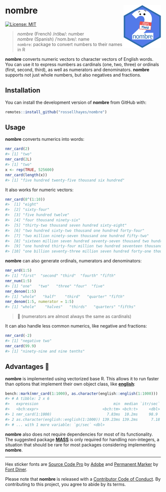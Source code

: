 
<!-- README.md is generated from README.Rmd. Please edit that file -->

# nombre <img src="man/figures/logo.png?raw=TRUE" align="right" height="138" />

<!-- badges: start -->

[![License:
MIT](https://img.shields.io/badge/license-MIT-blueviolet.svg)](https://opensource.org/licenses/MIT)
<!-- badges: end -->

> *nombre* (French) /nɔ̃bʁ/: number  
> *nombre* (Spanish) /ˈnom.bɾe/: name  
> `nombre`: package to convert numbers to their names in R

**nombre** converts numeric vectors to character vectors of English
words. You can use it to express numbers as cardinals (one, two, three)
or ordinals (first, second, third), as well as numerators and
denominators. **nombre** supports not just whole numbers, but also
negatives and fractions.

## Installation

You can install the development version of **nombre** from GitHub with:

``` r
remotes::install_github("rossellhayes/nombre")
```

## Usage

**nombre** converts numerics into words:

``` r
nmr_card(2)
#> [1] "two"
nmr_card(2L)
#> [1] "two"
x <- rep(TRUE, 525600)
nmr_card(length(x))
#> [1] "five hundred twenty-five thousand six hundred"
```

It also works for numeric vectors:

``` r
nmr_card(8^(1:10))
#>  [1] "eight"                                                                                       
#>  [2] "sixty-four"                                                                                  
#>  [3] "five hundred twelve"                                                                         
#>  [4] "four thousand ninety-six"                                                                    
#>  [5] "thirty-two thousand seven hundred sixty-eight"                                               
#>  [6] "two hundred sixty-two thousand one hundred forty-four"                                       
#>  [7] "two million ninety-seven thousand one hundred fifty-two"                                     
#>  [8] "sixteen million seven hundred seventy-seven thousand two hundred sixteen"                    
#>  [9] "one hundred thirty-four million two hundred seventeen thousand seven hundred twenty-eight"   
#> [10] "one billion seventy-three million seven hundred forty-one thousand eight hundred twenty-four"
```

**nombre** can also generate ordinals, numerators and denominators:

``` r
nmr_ord(1:5)
#> [1] "first"  "second" "third"  "fourth" "fifth"
nmr_num(1:5)
#> [1] "one"   "two"   "three" "four"  "five"
nmr_denom(1:5)
#> [1] "whole"   "half"    "third"   "quarter" "fifth"
nmr_denom(1:5, numerator = 1:5)
#> [1] "whole"    "halves"   "thirds"   "quarters" "fifths"
```

> 🤫 (numerators are almost always the same as cardinals)

It can also handle less common numerics, like negative and fractions:

``` r
nmr_card(-2)
#> [1] "negative two"
nmr_card(99.9)
#> [1] "ninety-nine and nine tenths"
```

## Advantages 🚀

**nombre** is implemented using vectorized base R. This allows it to run
faster than options that implement their own object class, like
[**english**](https://cran.r-project.org/web/packages/english/):

``` r
bench::mark(nmr_card(1:1000), as.character(english::english(1:1000)))
#> # A tibble: 2 x 6
#>   expression                                  min  median `itr/sec` mem_alloc
#>   <bch:expr>                             <bch:tm> <bch:t>     <dbl> <bch:byt>
#> 1 nmr_card(1:1000)                         7.83ms  10.2ms     98.9      841KB
#> 2 as.character(english::english(1:1000)) 139.23ms 139.2ms      7.18     389KB
#> # ... with 1 more variable: `gc/sec` <dbl>
```

**nombre** also does not require dependencies for most of its
functionality. The suggested package
[**MASS**](https://cran.r-project.org/web/packages/MASS/) is only
required for handling non-integers, a situation that should be rare for
most packages considering implementing **nombre**.

-----

Hex sticker fonts are [Source Code
Pro](https://github.com/adobe-fonts/source-code-pro) by
[Adobe](https://adobe.com) and [Permanent
Marker](https://www.fontsquirrel.com/fonts/permanent-marker) by [Font
Diner](https://www.fontdiner.com/).

Please note that **nombre** is released with a [Contributor Code of
Conduct](https://contributor-covenant.org/version/2/0/CODE_OF_CONDUCT.html).
By contributing to this project, you agree to abide by its terms.
